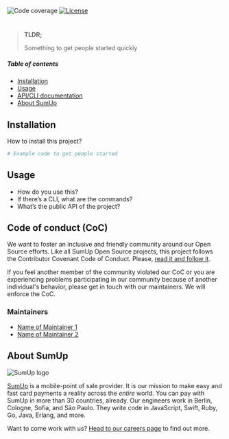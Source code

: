 ![Code coverage](https://codecov.io/gh/sumup/foundry/branch/master/graph/badge.svg?token=<codecov-token>)
[![License](https://img.shields.io/badge/license--lightgrey.svg)](https://github.com/sumup-oss/<repo-name>/LICENSE)

<div align="center">

# <Name of your project>

<Short paragraph to tell people what your project is about>

</div>

> **TLDR;**
>
> Something to get people started quickly
>



##### Table of contents

- [Installation](#installation)
- [Usage](#usage)
- [API/CLI documentation](#api-cli-documentation)
- [About SumUp](#about-sumup)



## Installation

How to install this project?

```bash
# Example code to get people started
```



## Usage

- How do you use this?
- If there’s a CLI, what are the commands?
- What’s the public API of the project?

## Code of conduct (CoC)

We want to foster an inclusive and friendly community around our Open Source efforts. Like all SumUp Open Source projects, this project follows the Contributor Covenant Code of Conduct. Please, [read it and follow it](CODE_OF_CONDUCT.md).

If you feel another member of the community violated our CoC or you are experiencing problems participating in our community because of another individual's behavior, please get in touch with our maintainers. We will enforce the CoC.

### Maintainers

- [Name of Maintainer 1](mailto:<your.name>@sumup.com)
- [Name of Maintainer 2](mailto:<your.name>@sumup.com)

## About SumUp

![SumUp logo](https://raw.githubusercontent.com/sumup-oss/assets/master/sumup-logo.svg?sanitize=true)

[SumUp](https://sumup.com) is a mobile-point of sale provider. It is our mission to make easy and fast card payments a reality across the *entire* world. You can pay with SumUp in more than 30 countries, already. Our engineers work in Berlin, Cologne, Sofia, and Sāo Paulo. They write code in JavaScript, Swift, Ruby, Go, Java, Erlang, and more. 

Want to come work with us? [Head to our careers page](https://sumup.com/careers) to find out more.
